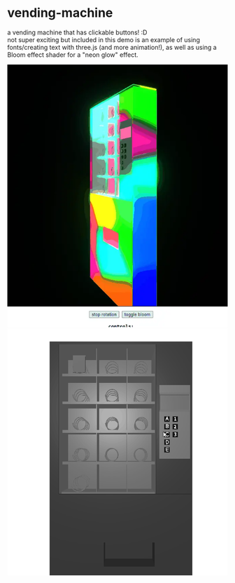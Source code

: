 # vending-machine    
    
a vending machine that has clickable buttons! :D    
not super exciting but included in this demo is an example of using fonts/creating text with three.js (and more animation!),
as well as using a Bloom effect shader for a "neon glow" effect.    
    
![vending machine neon glow](11-02-2022_193916.webp)    
![vending machine](29-08-2021_103845.gif)   